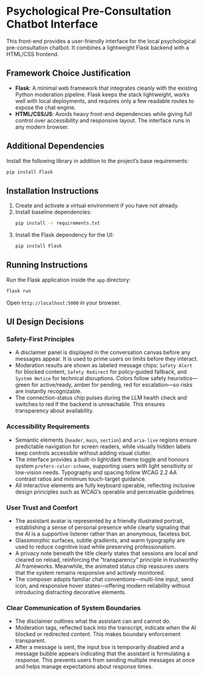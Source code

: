 # Psychological Pre-Consultation Chatbot Interface

This front-end provides a user-friendly interface for the local psychological pre-consultation chatbot. It combines a lightweight Flask backend with a HTML/CSS frontend.

## Framework Choice Justification

- **Flask**: A minimal web framework that integrates cleanly with the existing Python moderation pipeline. Flask keeps the stack lightweight, works well with local deployments, and requires only a few readable routes to expose the chat engine.
- **HTML/CSS/JS**: Avoids heavy front-end dependencies while giving full control over accessibility and responsive layout. The interface runs in any modern browser.

## Additional Dependencies

Install the following library in addition to the project’s base requirements:

```bash
pip install Flask
```

## Installation Instructions

1. Create and activate a virtual environment if you have not already.
2. Install baseline dependencies:
   ```bash
   pip install -r requirements.txt
   ```
3. Install the Flask dependency for the UI:
   ```bash
   pip install Flask
   ```

## Running Instructions

Run the Flask application inside the `app` directory:

```bash
flask run
```

Open `http://localhost:5000` in your browser.

## UI Design Decisions

### Safety-First Principles

- A disclaimer panel is displayed in the conversation canvas before any messages appear. It is used to prime users on limits before they interact.
- Moderation results are shown as labeled message chips: `Safety Alert` for blocked content, `Safety Redirect` for policy-guided fallback, and `System Notice` for technical disruptions. Colors follow safety heuristics—green for active/ready, amber for pending, red for escalation—so risks are instantly recognizable.
- The connection-status chip pulses during the LLM health check and switches to red if the backend is unreachable. This ensures transparency about availability.

### Accessibility Requirements

- Semantic elements (`header`, `main`, `section`) and `aria-live` regions ensure predictable navigation for screen readers, while visually hidden labels keep controls accessible without adding visual clutter.
- The interface provides a built-in light/dark theme toggle and honours system `prefers-color-scheme`, supporting users with light sensitivity or low-vision needs. Typography and spacing follow WCAG 2.2 AA contrast ratios and minimum touch-target guidance.
- All interactive elements are fully keyboard operable, reflecting inclusive design principles such as WCAG’s operable and perceivable guidelines.

### User Trust and Comfort

- The assistant avatar is represented by a friendly illustrated portrait, establishing a sense of personal presence while clearly signaling that the AI is a supportive listener rather than an anonymous, faceless bot.
- Glassmorphic surfaces, subtle gradients, and warm typography are used to reduce cognitive load while preserving professionalism.
- A privacy note beneath the title clearly states that sessions are local and cleared on reload, reinforcing the “transparency” principle in trustworthy AI frameworks. Meanwhile, the animated status chip reassures users that the system remains responsive and actively monitored.
- The composer adopts familiar chat conventions—multi-line input, send icon, and responsive hover states—offering modern reliability without introducing distracting decorative elements.

### Clear Communication of System Boundaries

- The disclaimer outlines what the assistant can and cannot do.
- Moderation tags, reflected back into the transcript, indicate when the AI blocked or redirected content. This makes boundary enforcement transparent.
- After a message is sent, the input box is temporarily disabled and a message bubble appears indicating that the assistant is formulating a response. This prevents users from sending multiple messages at once and helps manage expectations about response times.
